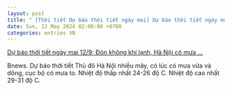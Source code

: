 ```yaml
---
layout: post
title: " [Thời tiết Dự báo thời tiết ngày mai] Dự báo thời tiết ngày mai 12/9: Đón không khí lạnh, Hà Nội có mưa ..."
date: Sun, 12 May 2024 02:00:00 +0700
categories: entries VN
---
```

[Dự báo thời tiết ngày mai 12/9: Đón không khí lạnh, Hà Nội có mưa ...](https://bnews.vn/du-bao-thoi-tiet-ngay-mai-12-9-don-khong-khi-lanh-ha-noi-co-mua-vua-va-dong/332786.html)

Bnews. Dự báo thời tiết Thủ đô Hà Nội nhiều mây, có lúc có mưa vừa và dông, cục bộ có mưa to. Nhiệt độ thấp nhất 24-26 độ C. Nhiệt độ cao nhất 29-31 độ C.

